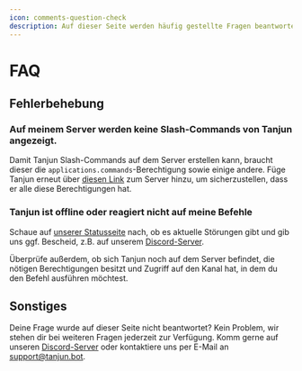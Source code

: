 ```yaml
---
icon: comments-question-check
description: Auf dieser Seite werden häufig gestellte Fragen beantwortet.
---
```


# FAQ

## Fehlerbehebung

### Auf meinem Server werden keine Slash-Commands von Tanjun angezeigt.

Damit Tanjun Slash-Commands auf dem Server erstellen kann, braucht dieser die `applications.commands`-Berechtigung sowie einige andere. Füge Tanjun erneut über [diesen Link](https://go.tanjun.bot/invite) zum Server hinzu, um sicherzustellen, dass er alle diese Berechtigungen hat.

### Tanjun ist offline oder reagiert nicht auf meine Befehle

Schaue auf [unserer Statusseite](https://go.tanjun.bot/VpyA9) nach, ob es aktuelle Störungen gibt und gib uns ggf. Bescheid, z.B. auf unserem [Discord-Server](https://go.tanjun.bot/discord).

Überprüfe außerdem, ob sich Tanjun noch auf dem Server befindet, die nötigen Berechtigungen besitzt und Zugriff auf den Kanal hat, in dem du den Befehl ausführen möchtest.

## Sonstiges

Deine Frage wurde auf dieser Seite nicht beantwortet? Kein Problem, wir stehen dir bei weiteren Fragen jederzeit zur Verfügung. Komm gerne auf unseren [Discord-Server](https://go.tanjun.bot/discord) oder kontaktiere uns per E-Mail an [support@tanjun.bot](mailto:support@tanjun.bot).

